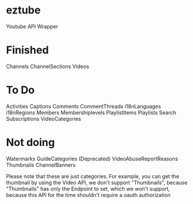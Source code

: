 # eztube
Youtube API Wrapper

# Finished
Channels
ChannelSections
Videos

# To Do
Activities
Captions
Comments
CommentThreads
i18nLanguages
i18nRegions
Members
Membershiplevels
PlaylistItems
Playlists
Search
Subscriptions
VideoCategories

# Not doing
Watermarks
GuideCategories (Deprecated)
VideoAbuseReportReasons
Thumbnails
ChannelBanners

Please note that these are just categories. For example, you can get the thumbnail by using the Video API, we don't support "Thumbnails", because "Thumbnails" has only the Endpoint to set, which we won't support, because this API for the time shouldn't require a oauth authorization